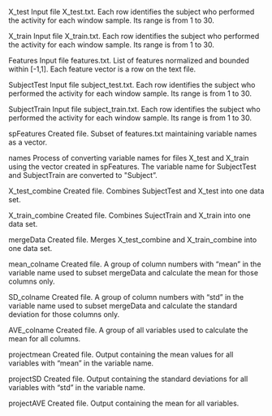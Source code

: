 X_test     Input file X_test.txt. Each row identifies the subject who performed the activity for each window sample. Its range is from 1 to 30.

X_train    Input file X_train.txt. Each row identifies the subject who performed the activity for each window sample. Its range is from 1 to 30.

Features   Input file features.txt. List of features normalized and bounded within [-1,1].  Each feature vector is a row on the text file.

SubjectTest  Input file subject_test.txt. Each row identifies the subject who performed the activity for each window sample. Its range is from 1 to 30.

SubjectTrain Input file subject_train.txt. Each row identifies the subject who performed the activity for each window sample. Its range is from 1 to 30.

spFeatures  Created file. Subset of features.txt maintaining variable names as a vector.

names  Process of converting variable names for files X_test and X_train using the vector created in spFeatures. The variable name for SubjectTest and SubjectTrain are converted to "Subject”.
 
X_test_combine  Created file. Combines SubjectTest and X_test into one data set.

X_train_combine Created file. Combines SujectTrain and X_train into one data set.

mergeData Created file. Merges X_test_combine and X_train_combine into one data set.

mean_colname Created file. A group of column numbers with “mean” in the variable name used to subset mergeData and calculate the mean for those columns only.

SD_colname Created file. A group of column numbers with “std” in the variable name used to subset mergeData and calculate the standard deviation for those columns only.

AVE_colname Created file. A group of all variables used to calculate the mean for all columns.

projectmean  Created file. Output containing the mean values for all variables with “mean” in the variable name.

projectSD Created file. Output containing the standard deviations for all variables with “std” in the variable name.

projectAVE Created file. Output containing the mean for all variables.

